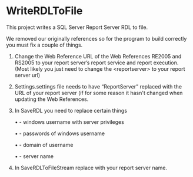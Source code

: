 # WriteRDLToFile
This project writes a SQL Server Report Server RDL to file.

We removed our originally references so for the program to build correctly you must fix a couple of things.
1.	Change the Web Reference URL of the Web References RE2005 and RS2005 to your report server’s report service and report execution. (Most likely you just need to change the \<reportserver\> to your report server url)
2.	Settings.settings file needs to have “ReportServer” replaced with the URL of your report server (if for some reason it hasn't changed when updating the Web References.
3.	In SaveRDL you need to replace certain things
  
    •	<windowsUserName> - windows username with server privileges
  
    •	<windowsUserPassword> - passwords of windows username
  
    •	<Domain> - domain of username
  
    •	<server> - server name
  
4.	In SaveRDLToFileStream replace <server> with your report server name.
